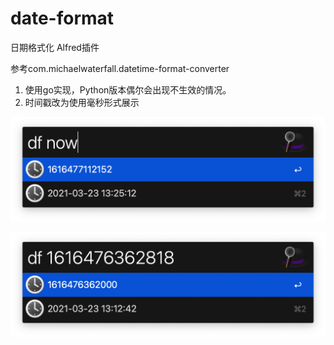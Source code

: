 # date-format

日期格式化 Alfred插件

参考com.michaelwaterfall.datetime-format-converter

1. 使用go实现，Python版本偶尔会出现不生效的情况。
2. 时间戳改为使用毫秒形式展示

![](01.png)

![](02.png)



